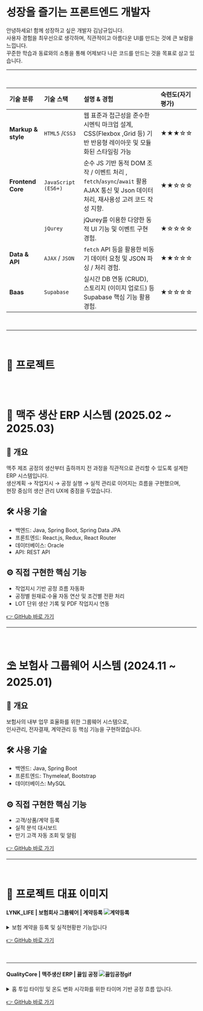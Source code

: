 # 성장을 즐기는 프론트엔드 개발자
안녕하세요! 함께 성장하고 싶은 개발자 김남규입니다. <br>
사용자 경험을 최우선으로 생각하며, 직관적이고 아름다운 UI를 만드는 것에 큰 보람을 느낍니다. <br>
꾸준한 학습과 동료와의 소통을 통해 어제보다 나은 코드를 만드는 것을 목표로 삼고 있습니다. 

<hr><br>


|기술 분류 | 기술 스택| 설명 & 경험| 숙련도(자기평가)|
| :-------------------| :-------------------| :----------------------------------------------------------------------------------| :----------------------------------|
|**Markup & style** | `HTML5` /`CSS3`   |  웹 표준과 접근성을 준수한 시멘틱 마크업 설계, <br> CSS(Flexbox ,Grid 등) 기반 반응형 레이아웃 및 모듈화된 스타일링 가능 |  ★★★☆☆ |
|**Frontend Core**| `JavaScript (ES6+)` |  순수 JS 기반 동적 DOM 조작 / 이벤트 처리 , `fetch`/`async`/`await` 활용 <br> AJAX 통신 및 Json 데이터처리, 재사용성 고려 코드 작성 지향. |  ★★☆☆☆ |
|                 | `jQurey` | jQurey를 이용한 다양한 동적 UI 기능 및 이벤트 구현 경험. | ★☆☆☆☆ |
|**Data & API**| `AJAX` / `JSON` | `fetch` API 등을 활용한 비동기 데이터 요청 및 JSON 파싱 / 처리 경험. |★★☆☆☆ |
|**Baas**| `Supabase` | 실시간 DB 연동 (CRUD), 스토리지 (이미지 업로드) 등 Supabase 핵심 기능 활용 경험. |★☆☆☆☆ |






<br/><hr/><br/>

# 📂  프로젝트

<br> <br>


# 🍺 맥주 생산 ERP 시스템 (2025.02 ~ 2025.03)
## 📌 개요
맥주 제조 공정의 생산부터 출하까지 전 과정을 직관적으로 관리할 수 있도록 설계한 ERP 시스템입니다.  
생산계획 → 작업지시 → 공정 실행 → 실적 관리로 이어지는 흐름을 구현했으며,  
현장 중심의 생산 관리 UX에 중점을 두었습니다.

## 🛠 사용 기술
- 백엔드: Java, Spring Boot, Spring Data JPA
- 프론트엔드: React.js, Redux, React Router
- 데이터베이스: Oracle
- API: REST API

## ⚙️ 직접 구현한 핵심 기능
- 작업지시 기반 공정 흐름 자동화  
- 공정별 원재료·수율 자동 연산 및 조건별 전환 처리  
- LOT 단위 생산 기록 및 PDF 작업지시 연동

[👉 GitHub 바로 가기 ](https://github.com/rlaskarb/QualityCore)  

<hr/> <br/>


# ⛱️ 보험사 그룹웨어 시스템 (2024.11 ~ 2025.01)

## 📌 개요
보험사의 내부 업무 효율화를 위한 그룹웨어 시스템으로,  
인사관리, 전자결재, 계약관리 등 핵심 기능을 구현하였습니다.

## 🛠 사용 기술
- 백엔드: Java, Spring Boot
- 프론트엔드: Thymeleaf, Bootstrap
- 데이터베이스: MySQL

## ⚙️ 직접 구현한 핵심 기능
- 고객/상품/계약 등록
- 실적 분석 대시보드
- 만기 고객 자동 조회 및 알림
  
[👉 GitHub 바로 가기](https://github.com/rlaskarb/LYNK_LIFE)

<hr/> <br/>

##

# 📸 프로젝트 대표 이미지


#### LYNK_LIFE | 보험회사 그룹웨어 | 계약등록 ![계약등록](https://github.com/user-attachments/assets/c66060b3-a93c-47b9-8061-1d6b2e305aa6)
<details>
<summary>보험 계약을 등록 및 실적현황판 기능입니다</summary>

  <br/>
  
📄 보험 계약을 등록하는 기능입니다.  
사전에 등록된 **상품 정보, 고객 정보, 설계사 정보**를 불러와  
작업자가 직접 입력하는 실수를 최소화하고,  
등록된 계약은 **홈 화면 실적 현황판에 실시간으로 반영**되어  
**계약 금액과 계약 건수**를 바로 확인할 수 있습니다.

</details>

[👉 GitHub 바로 가기](https://github.com/rlaskarb/LYNK_LIFE)

<br/><hr/>

#### QualityCore | 맥주생산 ERP | 끓임 공정 ![끓임공정gif](https://github.com/user-attachments/assets/cb385815-b42e-4291-8ce5-40462a2a9556)
<details>
<summary>홉 투입 타이밍 및 온도 변화 시각화를 위한 타이머 기반 공정 흐름 입니다.</summary>

  <br/> 

🔥 끓임공정은 여과된 맥즙에 홉을 투입한 후, 고온에서 끓이는 단계입니다.

공정은 설정된 온도에 도달하면 모달창이 표시되며, 사용자가 확인하면 끓임공정이 시작됩니다.<br/>
온도 변화는 타이머 기반 구조로 설계되어, 끓임 설비의 온도 변화를 실시간으로 시각화할 수 있도록 구성했습니다.<br/>

초기 워트량은 **여과공정에서 최종 회수된 워트량을 기준** 으로 자동 설정되며,<br/>
홉 투입 정보는 **작업지시서에 등록된 자재 정보를 기반** 으로 자동 불러옵니다.<br/>
첫 번째와 두 번째 홉의 투입량이 자동으로 입력되어, 작업자는 이를  확인할 수 있습니다.<br/>

끓임 종료 시, **끓임 손실량(초기 워트량의 5%)이 자동 계산되어 표시되며** ,<br/>
최종 끓임 후 워트량은 초기 워트량 - 끓임 손실량으로 실시간 산출되어 업데이트됩니다.<br/>

이 과정을 통해 작업자는 홉 투입 시점과 수율 변화 상황을 직관적으로 파악할 수 있습니다.

</details>

[👉 GitHub 바로 가기 ](https://github.com/rlaskarb/QualityCore)  

<br/>


